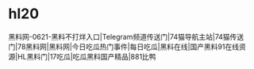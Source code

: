 # hl20
黑料网-0621-黑料不打烊入口|Telegram频道传送门|74猫导航主站|74猫传送门|78黑料网|黑料网|今日吃瓜热门事件|每日吃瓜|黑料在线|国产黑料91在线资源|HL黑料门|17吃瓜|吃瓜黑料国产精品|881比鸭
